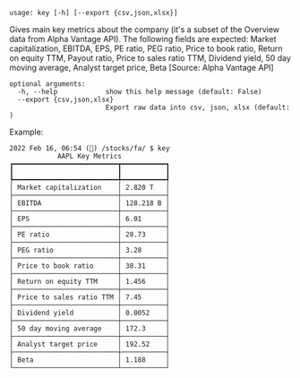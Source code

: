 ```text
usage: key [-h] [--export {csv,json,xlsx}]
```

Gives main key metrics about the company (it's a subset of the Overview data from Alpha Vantage API). The following fields are expected: Market capitalization,
EBITDA, EPS, PE ratio, PEG ratio, Price to book ratio, Return on equity TTM, Payout ratio, Price to sales ratio TTM, Dividend yield, 50 day moving average,
Analyst target price, Beta [Source: Alpha Vantage API]

```
optional arguments:
  -h, --help            show this help message (default: False)
  --export {csv,json,xlsx}
                        Export raw data into csv, json, xlsx (default: )
```

Example:

```
2022 Feb 16, 06:54 (🦋) /stocks/fa/ $ key
            AAPL Key Metrics
┏━━━━━━━━━━━━━━━━━━━━━━━━━━┳━━━━━━━━━━━┓
┃                          ┃           ┃
┡━━━━━━━━━━━━━━━━━━━━━━━━━━╇━━━━━━━━━━━┩
│ Market capitalization    │ 2.820 T   │
├──────────────────────────┼───────────┤
│ EBITDA                   │ 128.218 B │
├──────────────────────────┼───────────┤
│ EPS                      │ 6.01      │
├──────────────────────────┼───────────┤
│ PE ratio                 │ 28.73     │
├──────────────────────────┼───────────┤
│ PEG ratio                │ 3.28      │
├──────────────────────────┼───────────┤
│ Price to book ratio      │ 38.31     │
├──────────────────────────┼───────────┤
│ Return on equity TTM     │ 1.456     │
├──────────────────────────┼───────────┤
│ Price to sales ratio TTM │ 7.45      │
├──────────────────────────┼───────────┤
│ Dividend yield           │ 0.0052    │
├──────────────────────────┼───────────┤
│ 50 day moving average    │ 172.3     │
├──────────────────────────┼───────────┤
│ Analyst target price     │ 192.52    │
├──────────────────────────┼───────────┤
│ Beta                     │ 1.188     │
└──────────────────────────┴───────────┘
```

